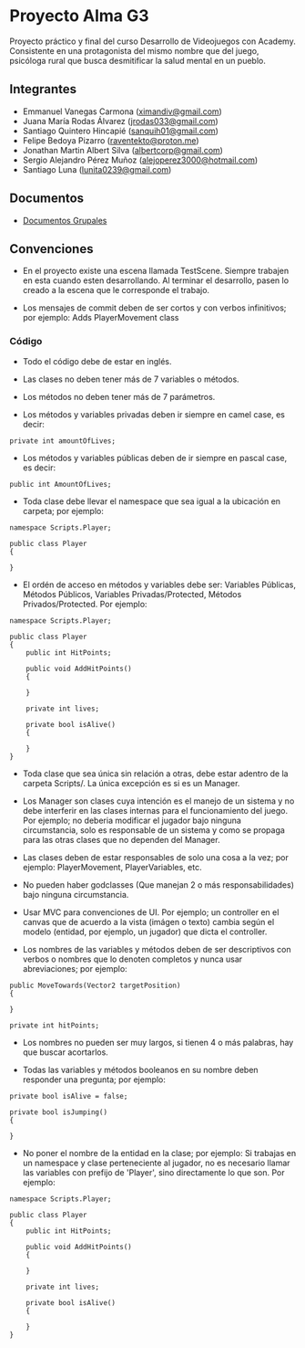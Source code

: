 # Proyecto Alma G3

Proyecto práctico y final del curso Desarrollo de Videojuegos con Academy.
Consistente en una protagonista del mismo nombre que del juego, psicóloga
rural que busca desmitificar la salud mental en un pueblo.

## Integrantes
- Emmanuel Vanegas Carmona (ximandiv@gmail.com)
- Juana María Rodas Álvarez (jrodas033@gmail.com)
- Santiago Quintero Hincapié (sanquih01@gmail.com)
- Felipe Bedoya Pizarro (raventekto@proton.me)
- Jonathan Martin Albert Silva (albertcorp@gmail.com)
- Sergio Alejandro Pérez Muñoz (alejoperez3000@hotmail.com)
- Santiago Luna (lunita0239@gmail.com)

## Documentos
- [Documentos Grupales](https://drive.google.com/drive/u/1/folders/1BFTzKYWurZSedsXv4HuVGfB7Crc_83wp)

## Convenciones

- En el proyecto existe una escena llamada TestScene. Siempre trabajen en esta cuando esten desarrollando. Al terminar el desarrollo, pasen lo creado a la escena que le corresponde el trabajo.

- Los mensajes de commit deben de ser cortos y con verbos infinitivos; por ejemplo: Adds PlayerMovement class

### Código
- Todo el código debe de estar en inglés.

- Las clases no deben tener más de 7 variables o métodos.

- Los métodos no deben tener más de 7 parámetros.

- Los métodos y variables privadas deben ir siempre en camel case, es decir: 
```
private int amountOfLives;
```

- Los métodos y variables públicas deben de ir siempre en pascal case, es decir:
```
public int AmountOfLives;
```

- Toda clase debe llevar el namespace que sea igual a la ubicación en carpeta; por ejemplo: 
```text
namespace Scripts.Player; 

public class Player
{

}
```

- El ordén de acceso en métodos y variables debe ser: Variables Públicas, Métodos Públicos, Variables Privadas/Protected, Métodos Privados/Protected. Por ejemplo:
```
namespace Scripts.Player;

public class Player
{
    public int HitPoints;

    public void AddHitPoints()
    {

    }

    private int lives;

    private bool isAlive()
    {

    }
}
```

- Toda clase que sea única sin relación a otras, debe estar adentro de la carpeta Scripts/. La única excepción es si es un Manager.

- Los Manager son clases cuya intención es el manejo de un sistema y no debe interferir en las clases internas para el funcionamiento del juego. Por ejemplo; no deberia modificar el jugador bajo ninguna circumstancia, solo es responsable de un sistema y como se propaga para las otras clases que no dependen del Manager.

- Las clases deben de estar responsables de solo una cosa a la vez; por ejemplo: PlayerMovement, PlayerVariables, etc.

- No pueden haber godclasses (Que manejan 2 o más responsabilidades) bajo ninguna circumstancia.

- Usar MVC para convenciones de UI. Por ejemplo; un controller en el canvas que de acuerdo a la vista (imágen o texto) cambia según el modelo (entidad, por ejemplo, un jugador) que dicta el controller.

- Los nombres de las variables y métodos deben de ser descriptivos con verbos o nombres que lo denoten completos y nunca usar abreviaciones; por ejemplo:
```
public MoveTowards(Vector2 targetPosition)
{

}

private int hitPoints;
```

- Los nombres no pueden ser muy largos, si tienen 4 o más palabras, hay que buscar acortarlos.

- Todas las variables y métodos booleanos en su nombre deben responder una pregunta; por ejemplo:
```
private bool isAlive = false;

private bool isJumping()
{

}
```

- No poner el nombre de la entidad en la clase; por ejemplo: Si trabajas en un namespace y clase perteneciente al jugador, no es necesario llamar las variables con prefijo de 'Player', sino directamente lo que son. Por ejemplo:

```
namespace Scripts.Player;

public class Player
{
    public int HitPoints;

    public void AddHitPoints()
    {

    }

    private int lives;

    private bool isAlive()
    {

    }
}
```